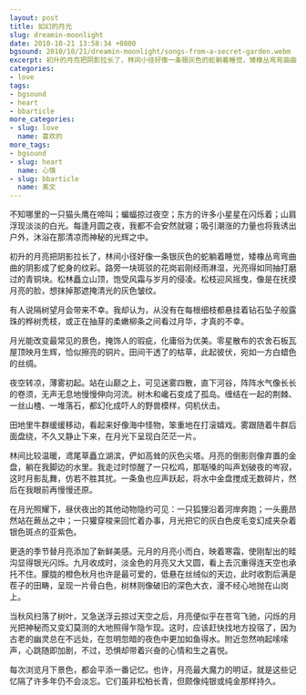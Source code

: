 ```yaml
---
layout: post
title: 如幻的月光
slug: dreamin-moonlight
date: 2010-10-21 13:58:34 +0800
bgsound: 2010/10/21/dreamin-moonlight/songs-from-a-secret-garden.webm
excerpt: 初升的月亮把阴影拉长了，林间小径好像一条银灰色的蛇躺着睡觉，矮橡丛弯弯曲曲的阴影成了蛇身的纹彩。路旁一块斑驳的花岗岩刚经雨淋湿，光亮得如同抽打磨过的青铜块。松林矗立山顶，饱受风霜与岁月的侵凌。松枝迎风摇曳，像是在抚摸月亮的脸，想抹掉那遮掩清光的灰色皱纹。
categories:
- love
tags:
- bgsound
- heart
- bbarticle
more_categories:
- slug: love
  name: 喜欢的
more_tags:
- bgsound
- slug: heart
  name: 心情
- slug: bbarticle
  name: 美文
---
```


不知哪里的一只猫头鹰在啼叫；蝙蝠掠过夜空；东方的许多小星星在闪烁着；山肩浮现淡淡的白光。每逢月圆之夜，我都不会安然就寝；吸引潮涨的力量也将我诱出户外，沐浴在那清凉而神秘的光辉之中。

初升的月亮把阴影拉长了，林间小径好像一条银灰色的蛇躺着睡觉，矮橡丛弯弯曲曲的阴影成了蛇身的纹彩。路旁一块斑驳的花岗岩刚经雨淋湿，光亮得如同抽打磨过的青铜块。松林矗立山顶，饱受风霜与岁月的侵凌。松枝迎风摇曳，像是在抚摸月亮的脸，想抹掉那遮掩清光的灰色皱纹。

有人说隔树望月会带来不幸。我却认为，从没有在每根细枝都悬挂着钻石坠子般露珠的桦树秃枝，或正在抽芽的柔嫩柳条之间看过月华，才真的不幸。

月光能改变最常见的景色，掩饰人的瑕疵，化庸俗为优美。零星散布的农舍石板瓦屋顶映月生辉，恰似擦亮的铜片。田间干透了的枯草，此起彼伏，宛如一方白蜡色的丝绸。

夜空转凉，薄雾初起。站在山巅之上，可见迷雾四散，直下河谷，阵阵水气像长长的卷须，无声无息地慢慢伸向河流。树木和巉石变成了孤岛。缠结在一起的荆棘、一丝山楂、一堆落石，都幻化成吓人的野兽模样，伺机伏击。

田地里牛群缓缓移动，看起来好像海中怪物，笨重地在打滚嬉戏。雾跟随着牛群后面盘绕，不久又静止下来，在月光下呈现白茫茫一片。

林间比较温暖，鸢尾草矗立湖滨，俨如高耸的灰色尖塔。月亮的倒影则像弃置的金盘，躺在我脚边的水里。我走过时惊醒了一只松鸡，那聒嗓的叫声划破夜的岑寂，这时月影乱舞，仿若不胜其扰。一条鱼也应声跃起，将水中金盘搅成无数碎片，然后在我眼前再慢慢还原。

在月光照耀下，昼伏夜出的其他动物隐约可见：一只狐狸沿着河岸奔跑；一头鹿昂然站在蕨丛之中；一只獾穿梭来回忙着办事，月光把它的灰白色皮毛变幻成夹杂着银色斑点的亚紫色。

更迭的季节替月亮添加了新鲜美感。元月的月亮小而白，映着寒霜，使刚犁出的畦沟显得银光闪烁。九月收成时，淡金色的月亮又大又圆，看上去沉重得连天空也承托不住。朦胧的橙色秋月也许是最可爱的，低悬在丝绒似的天边，此时收割后满是茬子的田畴，呈现一片骨白色，树林则像破旧的深色大衣，漫不经心地抛在山岗上。

当秋风扫落了树叶，又急送浮云掠过天空之后，月亮便似乎在苍穹飞驰，闪烁的月光把神秘而又变幻莫测的大地照得乍隐乍现。这时，应该赶快找地方投宿了，因为古老的幽灵总在不远处，在忽明忽暗的夜色中更加如鱼得水。附近忽然响起嗦嗦声，心跳随即加剧，不过，恐惧却带着兴奋的心情和生之喜悦。

每次浏览月下景色，都会平添一番记忆。也许，月亮最大魔力的明证，就是这些记忆隔了许多年仍不会淡忘。它们虽非松柏长青，但颇像纯银或纯金那样持久。

